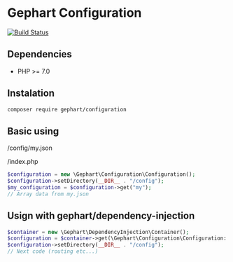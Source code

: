 Gephart Configuration
===

[![Build Status](https://travis-ci.org/gephart/configuration.svg?branch=master)](https://travis-ci.org/gephart/configuration)

Dependencies
---
 - PHP >= 7.0

Instalation
---

```bash
composer require gephart/configuration
```

Basic using
---

/config/my.json

/index.php

```php
$configuration = new \Gephart\Configuration\Configuration();
$configuration->setDirectory(__DIR__ . "/config");
$my_configuration = $configuration->get("my");
// Array data from my.json
```

Usign with gephart/dependency-injection
---

```php
$container = new \Gephart\DependencyInjection\Container();
$configuration = $container->get(\Gephart\Configuration\Configuration::class);
$configuration->setDirectory(__DIR__ . "/config");
// Next code (routing etc...)
```